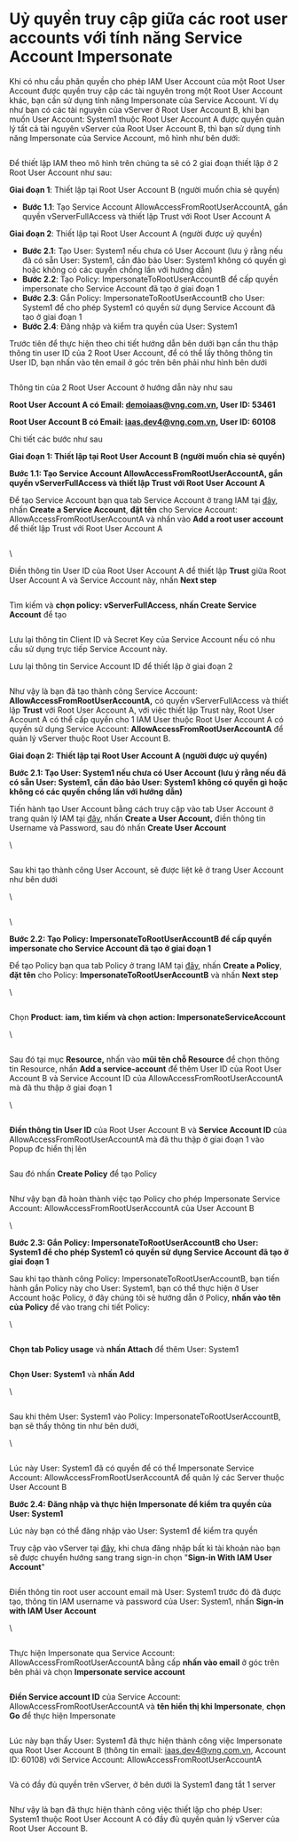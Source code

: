 # Uỷ quyền truy cập giữa các root user accounts với tính năng Service Account Impersonate

Khi có nhu cầu phân quyền cho phép IAM User Account của một Root User Account được quyền truy cập các tài nguyên trong một Root User Account khác, bạn cần sử dụng tính năng Impersonate của Service Account. Ví dụ như bạn có các tài nguyên của vServer ở Root User Account B, khi bạn muốn User Account: System1 thuộc Root User Account A được quyền quản lý tất cả tài nguyên vServer của Root User Account B, thì bạn sử dụng tính năng Impersonate của Service Account, mô hình như bên dưới:

<figure><img src="https://docs.vngcloud.vn/download/attachments/59805248/iam-sa-impersonate.drawio%20(1).png?version=1&#x26;modificationDate=1689672275000&#x26;api=v2" alt=""><figcaption></figcaption></figure>

Để thiết lập IAM theo mô hình trên chúng ta sẽ có 2 giai đoạn thiết lập ở 2 Root User Account như sau:

**Giai đoạn 1**: Thiết lập tại Root User Account B (người muốn chia sẻ quyền)

* **Bước 1.1**: Tạo Service Account AllowAccessFromRootUserAccountA, gắn quyền vServerFullAccess và thiết lập Trust với Root User Account A

**Giai đoạn 2**: Thiết lập tại Root User Account A (người được uỷ quyền)

* **Bước 2.1**: Tạo User: System1 nếu chưa có User Account (lưu ý rằng nếu đã có sẵn User: System1, cần đảo bảo User: System1 không có quyền gì hoặc không có các quyền chồng lấn với hướng dẫn)
* **Bước 2.2**: Tạo Policy: ImpersonateToRootUserAccountB để cấp quyền impersonate cho Service Account đã tạo ở giai đoạn 1
* **Bước 2.3**: Gắn Policy: ImpersonateToRootUserAccountB cho User: System1 để cho phép System1 có quyền sử dụng Service Account đã tạo ở giai đoạn 1
* **Bước 2.4**: Đăng nhập và kiểm tra quyền của User: System1

Trước tiên để thực hiện theo chi tiết hướng dẫn bên dưới bạn cần thu thập thông tin user ID của 2 Root User Account, để có thể lấy thông thông tin User ID, bạn nhấn vào tên email ở góc trên bên phải như hình bên dưới

<figure><img src="https://docs.vngcloud.vn/download/attachments/59805248/image2023-7-19_10-55-10.png?version=1&#x26;modificationDate=1689738911000&#x26;api=v2" alt=""><figcaption></figcaption></figure>

Thông tin của 2 Root User Account ở hướng dẫn này như sau

**Root User Account A có Email: demoiaas@vng.com.vn, User ID: 53461**

**Root User Account B có Email: iaas.dev4@vng.com.vn, User ID: 60108**

Chi tiết các bước như sau

**Giai đoạn 1: Thiết lập tại Root User Account B (người muốn chia sẻ quyền)**

**Bước 1.1: Tạo Service Account AllowAccessFromRootUserAccountA, gắn quyền vServerFullAccess và thiết lập Trust với Root User Account A**

Để tạo Service Account bạn qua tab Service Account ở trang IAM tại [đây](https://hcm-3.console.vngcloud.vn/iam/service-accounts), nhấn **Create a Service Account**, **đặt tên** cho Service Account: AllowAccessFromRootUserAccountA và nhấn vào **Add a root user account** để thiết lập Trust với Root User Account A

<figure><img src="https://docs.vngcloud.vn/download/attachments/59805248/image2023-7-19_11-2-39.png?version=1&#x26;modificationDate=1689739360000&#x26;api=v2" alt=""><figcaption></figcaption></figure>

\


Điền thông tin User ID của Root User Account A để thiết lập **Trust** giữa Root User Account A và Service Account này, nhấn **Next step**

<figure><img src="https://docs.vngcloud.vn/download/attachments/59805248/image2023-7-19_11-9-21.png?version=1&#x26;modificationDate=1689739762000&#x26;api=v2" alt=""><figcaption></figcaption></figure>

Tìm kiếm và **chọn policy: vServerFullAccess, nhấn Create Service Account** để tạo

<figure><img src="https://docs.vngcloud.vn/download/attachments/59805248/image2023-7-19_11-12-28.png?version=1&#x26;modificationDate=1689739949000&#x26;api=v2" alt=""><figcaption></figcaption></figure>

Lưu lại thông tin Client ID và Secret Key của Service Account nếu có nhu cầu sử dụng trực tiếp Service Account này.

Lưu lại thông tin Service Account ID để thiết lập ở giai đoạn 2

<figure><img src="https://docs.vngcloud.vn/download/attachments/59805248/image2023-7-19_11-45-6.png?version=1&#x26;modificationDate=1689741907000&#x26;api=v2" alt=""><figcaption></figcaption></figure>

Như vậy là bạn đã tạo thành công Service Account: **AllowAccessFromRootUserAccountA,** có quyền vServerFullAccess và thiết lập **Trust** với Root User Account A, với việc thiết lập Trust này, Root User Account A có thể cấp quyền cho 1 IAM User thuộc Root User Account A có quyền sử dụng Service Account: **AllowAccessFromRootUserAccountA** để quản lý vServer thuộc Root User Account B.

**Giai đoạn 2: Thiết lập tại Root User Account A (người được uỷ quyền)**

**Bước 2.1: Tạo User: System1 nếu chưa có User Account (lưu ý rằng nếu đã có sẵn User: System1, cần đảo bảo User: System1 không có quyền gì hoặc không có các quyền chồng lấn với hướng dẫn)**

Tiến hành tạo User Account bằng cách truy cập vào tab User Account ở trang quản lý IAM tại [đây](https://hcm-3.console.vngcloud.vn/iam/user-accounts), nhấn **Create a User Account,** điền thông tin Username và Password, sau đó nhấn **Create User Account**&#x20;

\


<figure><img src="https://docs.vngcloud.vn/download/attachments/59805248/image2023-7-12_15-18-33.png?version=1&#x26;modificationDate=1689740304000&#x26;api=v2" alt=""><figcaption></figcaption></figure>

Sau khi tạo thành công User Account, sẽ được liệt kê ở trang User Account như bên dưới

\


<figure><img src="https://docs.vngcloud.vn/download/attachments/59805248/image2023-7-12_15-19-37.png?version=1&#x26;modificationDate=1689740304000&#x26;api=v2" alt=""><figcaption></figcaption></figure>

\


**Bước 2.2: Tạo Policy: ImpersonateToRootUserAccountB để cấp quyền impersonate cho Service Account đã tạo ở giai đoạn 1**

Để tạo Policy bạn qua tab Policy ở trang IAM tại [đây](https://hcm-3.console.vngcloud.vn/iam/policies), nhấn **Create a Policy**, **đặt tên** cho Policy: **ImpersonateToRootUserAccountB** và nhấn **Next step**

\


<figure><img src="https://docs.vngcloud.vn/download/attachments/59805248/image2023-7-19_11-19-50.png?version=1&#x26;modificationDate=1689740391000&#x26;api=v2" alt=""><figcaption></figcaption></figure>

Chọn **Product**: **iam, tìm kiếm và chọn action: ImpersonateServiceAccount**

\


<figure><img src="https://docs.vngcloud.vn/download/attachments/59805248/image2023-7-19_11-21-50.png?version=1&#x26;modificationDate=1689740510000&#x26;api=v2" alt=""><figcaption></figcaption></figure>

Sau đó tại mục **Resource,** nhấn vào **mũi tên chỗ Resource** để chọn thông tin Resource, nhấn **Add a service-account** để thêm User ID của Root User Account B và Service Account ID của AllowAccessFromRootUserAccountA mà đã thu thập ở giai đoạn 1

\


<figure><img src="https://docs.vngcloud.vn/download/attachments/59805248/image2023-7-19_11-22-46.png?version=1&#x26;modificationDate=1689740567000&#x26;api=v2" alt=""><figcaption></figcaption></figure>

**Điền thông tin User ID** của Root User Account B và **Service Account ID** của AllowAccessFromRootUserAccountA mà đã thu thập ở giai đoạn 1 vào Popup đc hiển thị lên

<figure><img src="https://docs.vngcloud.vn/download/attachments/59805248/image2023-7-19_11-25-39.png?version=1&#x26;modificationDate=1689740740000&#x26;api=v2" alt=""><figcaption></figcaption></figure>

Sau đó nhấn **Create Policy** để tạo Policy&#x20;

<figure><img src="https://docs.vngcloud.vn/download/attachments/59805248/image2023-7-19_11-26-44.png?version=1&#x26;modificationDate=1689740804000&#x26;api=v2" alt=""><figcaption></figcaption></figure>

Như vậy bạn đã hoàn thành việc tạo Policy cho phép Impersonate Service Account: AllowAccessFromRootUserAccountA của User Account B

\


**Bước 2.3: Gắn Policy: ImpersonateToRootUserAccountB cho User: System1 để cho phép System1 có quyền sử dụng Service Account đã tạo ở giai đoạn 1**

Sau khi tạo thành công Policy: ImpersonateToRootUserAccountB, bạn tiến hành gắn Policy này cho User: System1, bạn có thể thực hiện ở User Account hoặc Policy, ở đây chúng tôi sẽ hướng dẫn ở Policy, **nhấn vào tên của Policy** để vào trang chi tiết Policy:

\


<figure><img src="https://docs.vngcloud.vn/download/attachments/59805248/image2023-7-19_11-31-50.png?version=1&#x26;modificationDate=1689741111000&#x26;api=v2" alt=""><figcaption></figcaption></figure>

**Chọn tab Policy usage** và **nhấn Attach** để thêm User: System1

<figure><img src="https://docs.vngcloud.vn/download/attachments/59805248/image2023-7-19_11-32-23.png?version=1&#x26;modificationDate=1689741144000&#x26;api=v2" alt=""><figcaption></figcaption></figure>

**Chọn User: System1** và **nhấn Add**

\


<figure><img src="https://docs.vngcloud.vn/download/attachments/59805248/image2023-7-19_11-33-4.png?version=1&#x26;modificationDate=1689741185000&#x26;api=v2" alt=""><figcaption></figcaption></figure>

Sau khi thêm User: System1 vào Policy: ImpersonateToRootUserAccountB, bạn sẽ thấy thông tin như bên dưới,&#x20;

\


<figure><img src="https://docs.vngcloud.vn/download/attachments/59805248/image2023-7-19_11-33-36.png?version=1&#x26;modificationDate=1689741217000&#x26;api=v2" alt=""><figcaption></figcaption></figure>

Lúc này User: System1 đã có quyền để có thể Impersonate Service Account: AllowAccessFromRootUserAccountA để quản lý các Server thuộc User Account B

**Bước 2.4: Đăng nhập và thực hiện Impersonate để kiểm tra quyền của User: System1**

Lúc này bạn có thể đăng nhập vào User: System1 để kiểm tra quyền

Truy cập vào vServer tại [đây](https://hcm-3.console.vngcloud.vn/vserver/v-server/cloud-server), khi chưa đăng nhập bất kì tài khoản nào bạn sẽ được chuyển hướng sang trang sign-in chọn "**Sign-in With IAM User Account**"

<figure><img src="https://docs.vngcloud.vn/download/attachments/59805248/image2023-7-12_13-48-49.png?version=1&#x26;modificationDate=1689741294000&#x26;api=v2" alt=""><figcaption></figcaption></figure>

Điền thông tin root user account email mà User: System1 trước đó đã được tạo, thông tin IAM username và password của User: System1, nhấn **Sign-in with IAM User Account**

\


<figure><img src="https://docs.vngcloud.vn/download/attachments/59805248/image2023-7-12_15-56-13.png?version=1&#x26;modificationDate=1689741294000&#x26;api=v2" alt=""><figcaption></figcaption></figure>

Thực hiện Impersonate qua Service Account: AllowAccessFromRootUserAccountA bằng cấp **nhấn vào email** ở góc trên bên phải và chọn **Impersonate service account**

<figure><img src="https://docs.vngcloud.vn/download/attachments/59805248/image2023-7-19_11-36-39.png?version=1&#x26;modificationDate=1689741400000&#x26;api=v2" alt=""><figcaption></figcaption></figure>

**Điền Service account ID** của Service Account: AllowAccessFromRootUserAccountA và **tên hiển thị khi Impersonate**, **chọn Go** để thực hiện Impersonate

<figure><img src="https://docs.vngcloud.vn/download/attachments/59805248/image2023-7-19_11-38-48.png?version=1&#x26;modificationDate=1689741529000&#x26;api=v2" alt=""><figcaption></figcaption></figure>

Lúc này bạn thấy User: System1 đã thực hiện thành công việc Impersonate qua Root User Account B (thông tin email: iaas.dev4@vng.com.vn, Account ID: 60108) với Service Account: AllowAccessFromRootUserAccountA

<figure><img src="https://docs.vngcloud.vn/download/attachments/59805248/image2023-7-19_11-40-22.png?version=1&#x26;modificationDate=1689741623000&#x26;api=v2" alt=""><figcaption></figcaption></figure>

Và có đầy đủ quyền trên vServer, ở bên dưới là System1 đang tắt 1 server

<figure><img src="https://docs.vngcloud.vn/download/attachments/59805248/image2023-7-19_11-43-21.png?version=1&#x26;modificationDate=1689741802000&#x26;api=v2" alt=""><figcaption></figcaption></figure>

Như vậy là bạn đã thực hiện thành công việc thiết lập cho phép User: System1 thuộc Root User Account A có đầy đủ quyền quản lý vServer của Root User Account B.
